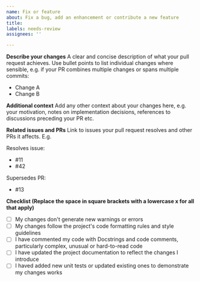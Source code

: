 ```yaml
---
name: Fix or feature
about: Fix a bug, add an enhancement or contribute a new feature
title: 
labels: needs-review
assignees: ''

---
```


**Describe your changes**
A clear and concise description of what your pull request achieves. Use bullet points
to list individual changes where sensible, e.g. if your PR combines multiple changes
or spans multiple commits:

- Change A
- Change B

**Additional context**
Add any other context about your changes here, e.g. your motivation, notes on
implementation decisions, references to discussions preceding your PR etc.

**Related issues and PRs**
Link to issues your pull request resolves and other PRs it affects. E.g.

Resolves issue:
- #11
- #42

Supersedes PR:
- #13

**Checklist (Replace the space in square brackets with a lowercase x for all that apply)**
- [ ] My changes don't generate new warnings or errors
- [ ] My changes follow the project's code formatting rules and style guidelines
- [ ] I have commented my code with Docstrings and code comments, particularly complex, unusual or hard-to-read code
- [ ] I have updated the project documentation to reflect the changes I introduce
- [ ] I haved added new unit tests or updated existing ones to demonstrate my changes works
